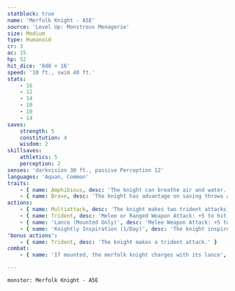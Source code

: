 ```yaml
---
statblock: true
name: 'Merfolk Knight - A5E'
source: 'Level Up: Monstrous Menagerie'
size: Medium
type: Humanoid
cr: 3
ac: 15
hp: 52
hit_dice: '8d8 + 16'
speed: '10 ft., swim 40 ft.'
stats:
    - 16
    - 12
    - 14
    - 10
    - 10
    - 14
saves:
    strength: 5
    constitution: 4
    wisdom: 2
skillsaves:
    athletics: 5
    perception: 2
senses: 'darkvision 30 ft., passive Perception 12'
languages: 'Aquan, Common'
traits:
    - { name: Amphibious, desc: 'The knight can breathe air and water.' }
    - { name: Brave, desc: 'The knight has advantage on saving throws against being frightened.' }
actions:
    - { name: Multiattack, desc: 'The knight makes two trident attacks.' }
    - { name: Trident, desc: 'Melee or Ranged Weapon Attack: +5 to hit, reach 5 ft. or range 20/60 ft., one target. Hit: 7 (1d8 + 3) piercing damage if used with two hands to make a melee attack, or 6 (1d6 + 3) piercing damage if thrown.' }
    - { name: 'Lance (Mounted Only)', desc: 'Melee Weapon Attack: +5 to hit, reach 10 ft., one target. Hit: 9 (1d12 + 3) piercing damage. If the knight moves at least 20 feet straight towards the target before the attack, it deals an extra 6 (1d12) piercing damage, and the target makes a DC 13 Strength saving throw, falling prone on a failure. This attack is made at disadvantage against targets within 5 feet of the knight.' }
    - { name: 'Knightly Inspiration (1/Day)', desc: 'The knight inspires creatures of its choice within 30 feet that can hear and understand it. For the next minute, inspired creatures gain an expertise die on attack rolls and saving throws. A creature can benefit from only one Knightly Inspiration at a time, and the knight cannot target itself.' }
'bonus actions':
    - { name: Trident, desc: 'The knight makes a trident attack.' }
combat:
    - { name: 'If mounted, the merfolk knight charges with its lance', desc: 'It then switches to its trident. It uses Knightly Inspiration only if it can affect at least three allies. The knight fights to the death unless ordered to retreat.' }

---
```

```statblock
monster: Merfolk Knight - A5E
```
